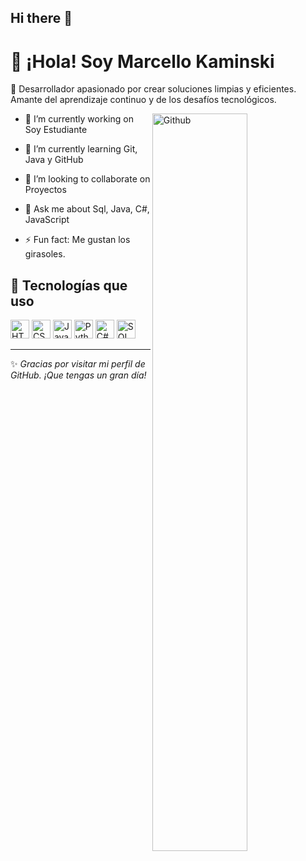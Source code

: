 ## Hi there 👋

# 👋 ¡Hola! Soy Marcello Kaminski

🎯 Desarrollador apasionado por crear soluciones limpias y eficientes. Amante del aprendizaje continuo y de los desafíos tecnológicos.

<img width="55%" align="right" alt="Github" src="https://raw.githubusercontent.com/onimur/.github/master/.resources/git-header.svg" />

- 🔭 I’m currently working on  Soy Estudiante
  
- 🌱 I’m currently learning Git, Java y GitHub
  
- 👯 I’m looking to collaborate on Proyectos
  
- 💬 Ask me about Sql, Java, C#, JavaScript
  
- ⚡ Fun fact: Me gustan los girasoles.


## 🚀 Tecnologías que uso
<p>
  <img src="https://cdn.jsdelivr.net/gh/devicons/devicon/icons/html5/html5-original.svg" alt="HTML5" width="30"/>
  <img src="https://cdn.jsdelivr.net/gh/devicons/devicon/icons/css3/css3-original.svg" alt="CSS3" width="30"/>
  <img src="https://cdn.jsdelivr.net/gh/devicons/devicon/icons/javascript/javascript-original.svg" alt="JavaScript" width="30"/>
  <img src="https://cdn.jsdelivr.net/gh/devicons/devicon/icons/python/python-original.svg" alt="Python" width="30"/>
  <img src="https://cdn.jsdelivr.net/gh/devicons/devicon/icons/csharp/csharp-original.svg" alt="C#" width="30"/>
  <img src="https://cdn.jsdelivr.net/gh/devicons/devicon/icons/mysql/mysql-original.svg" alt="SQL" width="30"/>
</p>


---

✨ *Gracias por visitar mi perfil de GitHub. ¡Que tengas un gran día!*
